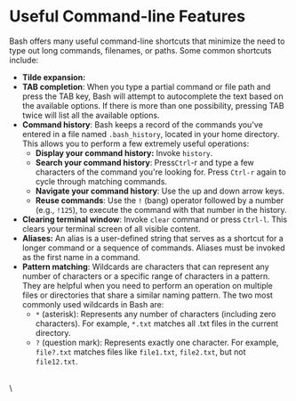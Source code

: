 # Useful Command-line Features

Bash offers many useful command-line shortcuts that minimize the need to type out long commands, filenames, or paths. Some common shortcuts include:

* **Tilde expansion:**&#x20;
* **TAB completion**: When you type a partial command or file path and press the TAB key, Bash will attempt to autocomplete the text based on the available options. If there is more than one possibility, pressing TAB twice will list all the available options.&#x20;
* **Command history**: Bash keeps a record of the commands you've entered in a file named `.bash_history`, located in your home directory.  This allows you to perform a few extremely useful operations:&#x20;
  * **Display your command history:**  Invoke `history`.&#x20;
  * **Search your command history**: Press`Ctrl`-r and type a few characters of the command you're looking for. Press `Ctrl-r` again to cycle through matching commands.
  * **Navigate your command history**: Use the up and down arrow keys.
  * **Reuse commands**: Use the `!` (bang) operator followed by a number (e.g., `!125`), to execute the command with that number in the history.&#x20;
* **Clearing terminal window**: Invoke `clear` command or press `Ctrl-l`. This clears your terminal screen of all visible content. &#x20;
* **Aliases:** An alias is a user-defined string that serves as a shortcut for a longer command or a sequence of commands. Aliases must be invoked as the first name in a command.&#x20;
* **Pattern matching**: Wildcards are characters that can represent any number of characters or a specific range of characters in a pattern. They are helpful when you need to perform an operation on multiple files or directories that share a similar naming pattern. The two most commonly used wildcards in Bash are:
  * `*` (asterisk): Represents any number of characters (including zero characters). For example, `*.txt` matches all .txt files in the current directory.&#x20;
  * `?` (question mark): Represents exactly one character. For example, `file?.txt` matches files like `file1.txt`, `file2.txt`, but not `file12.txt`.

\
\
